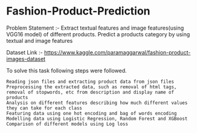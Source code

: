 # Fashion-Product-Prediction

Problem Statement :- 
Extract textual features and image features(using VGG16 model) of different products. Predict a products category by using textual and image features

Dataset Link :- 
https://www.kaggle.com/paramaggarwal/fashion-product-images-dataset

To solve this task following steps were followed.

	Reading json files and extracting product data from json files
	Preprocessing the extracted data, such as removal of html tags, removal of stopwords, etc from description and display name of products
	Analysis on different features describing how much different values they can take for each class
	Featuring data using one hot encoding and bag of words encoding
	Modelling data using Logistic Regression, Random Forest and XGBoost
	Comparison of different models using Log loss
